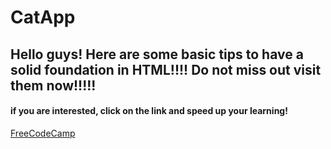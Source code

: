 # CatApp

<h2>Hello guys!  Here are some basic tips to have a solid foundation in HTML!!!! Do not miss out visit them now!!!!! </h2>
<h4>if you are interested, click on the link and speed up your learning!</h4>
<a href="https://www.freecodecamp.org/learn/2022/responsive-web-design/">FreeCodeCamp</a>
